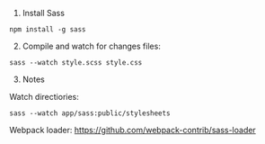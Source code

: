 1. Install Sass
```
npm install -g sass
```

2. Compile and watch for changes
files:
```
sass --watch style.scss style.css
```


3. Notes

Watch directiories:
```
sass --watch app/sass:public/stylesheets
```

Webpack loader:
https://github.com/webpack-contrib/sass-loader


